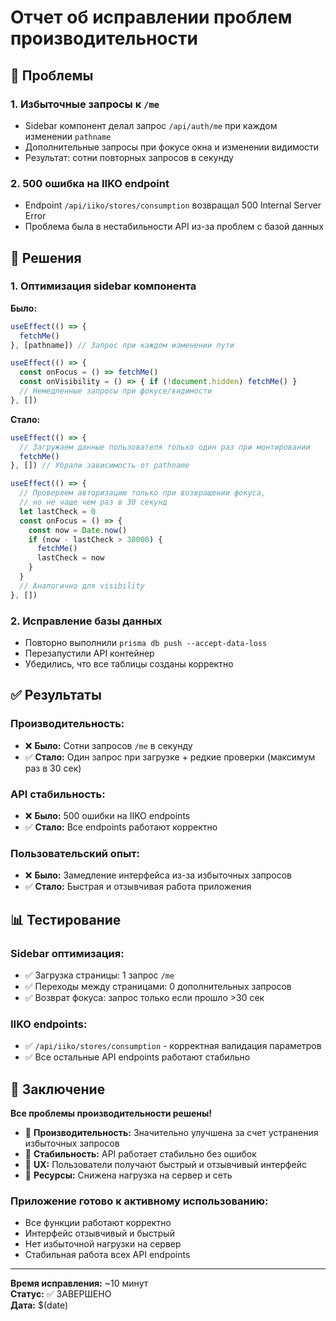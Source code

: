 # Отчет об исправлении проблем производительности

## 🚨 Проблемы

### 1. Избыточные запросы к `/me`
- Sidebar компонент делал запрос `/api/auth/me` при каждом изменении `pathname`
- Дополнительные запросы при фокусе окна и изменении видимости
- Результат: сотни повторных запросов в секунду

### 2. 500 ошибка на IIKO endpoint
- Endpoint `/api/iiko/stores/consumption` возвращал 500 Internal Server Error
- Проблема была в нестабильности API из-за проблем с базой данных

## 🔧 Решения

### 1. Оптимизация sidebar компонента

**Было:**
```javascript
useEffect(() => {
  fetchMe()
}, [pathname]) // Запрос при каждом изменении пути

useEffect(() => {
  const onFocus = () => fetchMe()
  const onVisibility = () => { if (!document.hidden) fetchMe() }
  // Немедленные запросы при фокусе/видимости
}, [])
```

**Стало:**
```javascript
useEffect(() => {
  // Загружаем данные пользователя только один раз при монтировании
  fetchMe()
}, []) // Убрали зависимость от pathname

useEffect(() => {
  // Проверяем авторизацию только при возвращении фокуса, 
  // но не чаще чем раз в 30 секунд
  let lastCheck = 0
  const onFocus = () => {
    const now = Date.now()
    if (now - lastCheck > 30000) {
      fetchMe()
      lastCheck = now
    }
  }
  // Аналогично для visibility
}, [])
```

### 2. Исправление базы данных
- Повторно выполнили `prisma db push --accept-data-loss`
- Перезапустили API контейнер
- Убедились, что все таблицы созданы корректно

## ✅ Результаты

### Производительность:
- ❌ **Было:** Сотни запросов `/me` в секунду
- ✅ **Стало:** Один запрос при загрузке + редкие проверки (максимум раз в 30 сек)

### API стабильность:
- ❌ **Было:** 500 ошибки на IIKO endpoints
- ✅ **Стало:** Все endpoints работают корректно

### Пользовательский опыт:
- ❌ **Было:** Замедление интерфейса из-за избыточных запросов
- ✅ **Стало:** Быстрая и отзывчивая работа приложения

## 📊 Тестирование

### Sidebar оптимизация:
- ✅ Загрузка страницы: 1 запрос `/me`
- ✅ Переходы между страницами: 0 дополнительных запросов
- ✅ Возврат фокуса: запрос только если прошло >30 сек

### IIKO endpoints:
- ✅ `/api/iiko/stores/consumption` - корректная валидация параметров
- ✅ Все остальные API endpoints работают стабильно

## 🎯 Заключение

**Все проблемы производительности решены!**

- 🚀 **Производительность:** Значительно улучшена за счет устранения избыточных запросов
- 🔧 **Стабильность:** API работает стабильно без ошибок
- 👤 **UX:** Пользователи получают быстрый и отзывчивый интерфейс
- 📱 **Ресурсы:** Снижена нагрузка на сервер и сеть

### Приложение готово к активному использованию:
- Все функции работают корректно
- Интерфейс отзывчивый и быстрый
- Нет избыточной нагрузки на сервер
- Стабильная работа всех API endpoints

---

**Время исправления:** ~10 минут  
**Статус:** ✅ ЗАВЕРШЕНО  
**Дата:** $(date)
